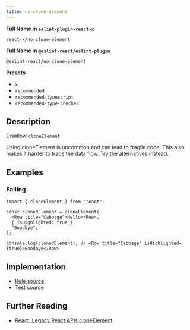 ```yaml
---
title: no-clone-element
---
```


**Full Name in `eslint-plugin-react-x`**

```plain copy
react-x/no-clone-element
```

**Full Name in `@eslint-react/eslint-plugin`**

```plain copy
@eslint-react/no-clone-element
```

**Presets**

- `x`
- `recommended`
- `recommended-typescript`
- `recommended-type-checked`

## Description

Disallow `cloneElement`.

Using cloneElement is uncommon and can lead to fragile code. This also makes it harder to trace the data flow. Try the [alternatives](https://react.dev/reference/react/cloneElement#alternatives) instead.

## Examples

### Failing

```tsx
import { cloneElement } from "react";

const clonedElement = cloneElement(
  <Row title="Cabbage">Hello</Row>,
  { isHighlighted: true },
  "Goodbye",
);

console.log(clonedElement); // <Row title="Cabbage" isHighlighted={true}>Goodbye</Row>
```

## Implementation

- [Rule source](https://github.com/Rel1cx/eslint-react/tree/main/packages/plugins/eslint-plugin-react-x/src/rules/no-clone-element.ts)
- [Test source](https://github.com/Rel1cx/eslint-react/tree/main/packages/plugins/eslint-plugin-react-x/src/rules/no-clone-element.spec.ts)

## Further Reading

- [React: Legacy React APIs cloneElement](https://react.dev/reference/react/cloneElement)
